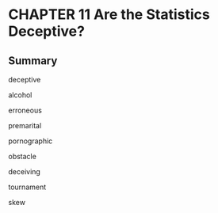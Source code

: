 # CHAPTER 11 Are the Statistics Deceptive?



## Summary

deceptive

alcohol

erroneous

premarital

pornographic

obstacle

deceiving

tournament

skew

